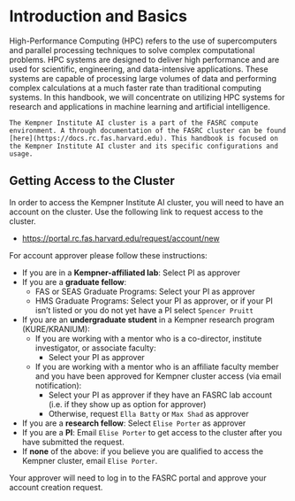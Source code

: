 # Introduction and Basics

High-Performance Computing (HPC) refers to the use of supercomputers and parallel processing techniques to solve complex computational problems. HPC systems are designed to deliver high performance and are used for scientific, engineering, and data-intensive applications. These systems are capable of processing large volumes of data and performing complex calculations at a much faster rate than traditional computing systems. In this handbook, we will concentrate on utilizing HPC systems for research and applications in machine learning and artificial intelligence.

```{note}
The Kempner Institute AI cluster is a part of the FASRC compute environment. A through documentation of the FASRC cluster can be found [here](https://docs.rc.fas.harvard.edu). This handbook is focused on the Kempner Institute AI cluster and its specific configurations and usage.
```


## Getting Access to the Cluster

In order to access the Kempner Institute AI cluster, you will need to have an account on the cluster. Use the following link to request access to the cluster. 

- https://portal.rc.fas.harvard.edu/request/account/new

For account approver please follow these instructions:

- If you are in a **Kempner-affiliated lab**: Select PI as approver
- If you are a **graduate fellow**:
  - FAS or SEAS Graduate Programs: Select your PI as approver
  - HMS Graduate Programs: Select your PI as approver, or if your PI isn’t listed or you do not yet have a PI select `Spencer Pruitt`
- If you are an **undergraduate student** in a Kempner research program (KURE/KRANIUM):
  - If you are working with a mentor who is a co-director, institute investigator, or associate faculty:
    - Select your PI as approver
  - If you are working with a mentor who is an affiliate faculty member and you have been approved for Kempner cluster access (via email notification):
    - Select your PI as approver if they have an FASRC lab account (i.e. if they show up as option for approver) 
    - Otherwise, request `Ella Batty` or `Max Shad` as approver
- If you are a **research fellow**: Select `Elise Porter` as approver	
- If you are a **PI**: Email `Elise Porter` to get access to the cluster after you have submitted the request. 
- If **none** of the above: if you believe you are qualified to access the Kempner cluster, email `Elise Porter`.

Your approver will need to log in to the FASRC portal and approve your account creation request.

